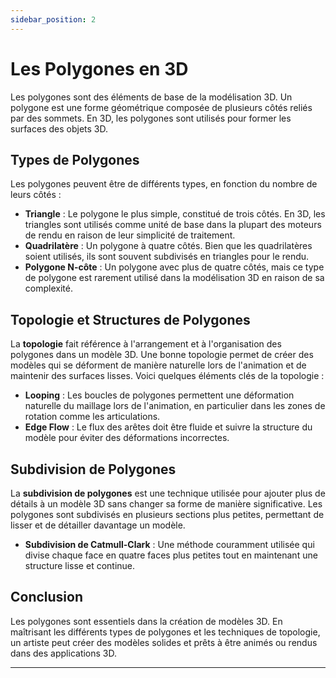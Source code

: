 ```yaml
---
sidebar_position: 2
---
```


# Les Polygones en 3D

Les polygones sont des éléments de base de la modélisation 3D. Un polygone est une forme géométrique composée de plusieurs côtés reliés par des sommets. En 3D, les polygones sont utilisés pour former les surfaces des objets 3D.

## Types de Polygones

Les polygones peuvent être de différents types, en fonction du nombre de leurs côtés :

- **Triangle** : Le polygone le plus simple, constitué de trois côtés. En 3D, les triangles sont utilisés comme unité de base dans la plupart des moteurs de rendu en raison de leur simplicité de traitement.
- **Quadrilatère** : Un polygone à quatre côtés. Bien que les quadrilatères soient utilisés, ils sont souvent subdivisés en triangles pour le rendu.
- **Polygone N-côte** : Un polygone avec plus de quatre côtés, mais ce type de polygone est rarement utilisé dans la modélisation 3D en raison de sa complexité.

## Topologie et Structures de Polygones

La **topologie** fait référence à l'arrangement et à l'organisation des polygones dans un modèle 3D. Une bonne topologie permet de créer des modèles qui se déforment de manière naturelle lors de l'animation et de maintenir des surfaces lisses. Voici quelques éléments clés de la topologie :

- **Looping** : Les boucles de polygones permettent une déformation naturelle du maillage lors de l'animation, en particulier dans les zones de rotation comme les articulations.
- **Edge Flow** : Le flux des arêtes doit être fluide et suivre la structure du modèle pour éviter des déformations incorrectes.

## Subdivision de Polygones

La **subdivision de polygones** est une technique utilisée pour ajouter plus de détails à un modèle 3D sans changer sa forme de manière significative. Les polygones sont subdivisés en plusieurs sections plus petites, permettant de lisser et de détailler davantage un modèle.

- **Subdivision de Catmull-Clark** : Une méthode couramment utilisée qui divise chaque face en quatre faces plus petites tout en maintenant une structure lisse et continue.
  
## Conclusion

Les polygones sont essentiels dans la création de modèles 3D. En maîtrisant les différents types de polygones et les techniques de topologie, un artiste peut créer des modèles solides et prêts à être animés ou rendus dans des applications 3D.

---
